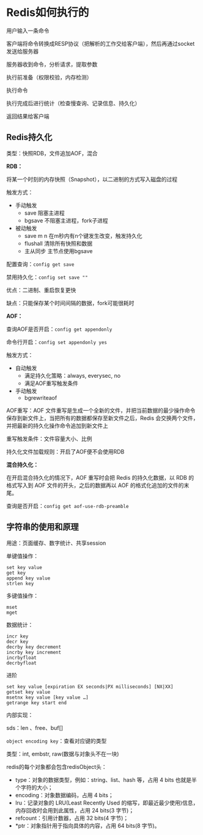 # Redis如何执行的

用户输入一条命令

客户端将命令转换成RESP协议（把解析的工作交给客户端），然后再通过socket发送给服务器

服务器收到命令，分析请求，提取参数

执行前准备（权限校验，内存检测）

执行命令

执行完成后进行统计（检查慢查询、记录信息、持久化）

返回结果给客户端

## Redis持久化

类型：快照RDB，文件追加AOF，混合

**RDB：**

将某一个时刻的内存快照（Snapshot），以二进制的方式写入磁盘的过程

触发方式：

- 手动触发
  - save 阻塞主进程
  - bgsave 不阻塞主进程，fork子进程
- 被动触发
  - save m n 在m秒内有n个键发生改变，触发持久化
  - flushall 清除所有快照和数据
  - 主从同步 主节点使用bgsave

配置查询：`config get save`

禁用持久化：`config set save ""`

优点：二进制、重启恢复更快

缺点：只能保存某个时间间隔的数据，fork可能很耗时

**AOF：**

查询AOF是否开启：`config get appendonly`

命令行开启：`config set appendonly yes`

触发方式：

- 自动触发
  - 满足持久化策略：always, everysec,  no
  - 满足AOF重写触发条件
- 手动触发
  - bgrewriteaof

AOF重写：AOF 文件重写是生成一个全新的文件，并把当前数据的最少操作命令保存到新文件上，当把所有的数据都保存至新文件之后，Redis 会交换两个文件，并把最新的持久化操作命令追加到新文件上

重写触发条件：文件容量大小、比例

持久化文件加载规则：开启了AOF便不会使用RDB

**混合持久化：**

在开启混合持久化的情况下，AOF 重写时会把 Redis 的持久化数据，以 RDB 的格式写入到 AOF 文件的开头，之后的数据再以 AOF 的格式化追加的文件的末尾。

查询是否开启：`config get aof-use-rdb-preamble`

## 字符串的使用和原理

用途：页面缓存、数字统计、共享session

单键值操作：

```
set key value
get key
append key value
strlen key
```

多键值操作：

```
mset 
mget
```

数据统计：

```
incr key
decr key
decrby key decrement
incrby key increment
incrbyfloat 
decrbyfloat
```

进阶

```
set key value [expiration EX seconds|PX milliseconds] [NX|XX] 
getset key value
msetnx key value [key value …]
getrange key start end 
```

内部实现：

sds：len 、free、buf[]

`object encoding key`：查看对应键的类型

类型：int, embstr, raw(数据与对象头不在一块)

redis的每个对象都会包含redisObject头：

- type：对象的数据类型，例如：string、list、hash 等，占用 4 bits 也就是半个字符的大小；
- encoding：对象数据编码，占用 4 bits；
- lru：记录对象的 LRU(Least Recently Used 的缩写，即最近最少使用)信息，内存回收时会用到此属性，占用 24 bits(3 字节)；
- refcount：引用计数器，占用 32 bits(4 字节)；
- *ptr：对象指针用于指向具体的内容，占用 64 bits(8 字节)。

